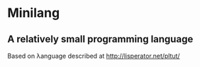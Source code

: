 # Minilang
## A relatively small programming language

Based on λanguage described at http://lisperator.net/pltut/
